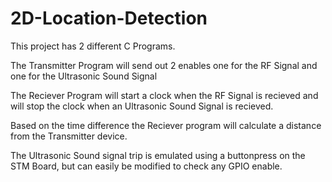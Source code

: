 # 2D-Location-Detection

This project has 2 different C Programs. 

The Transmitter Program will send out 2 enables one for the RF Signal and one for the Ultrasonic Sound Signal

The Reciever Program will start a clock when the RF Signal is recieved and will stop the clock when an Ultrasonic Sound Signal is recieved.

Based on the time difference the Reciever program will calculate a distance from the Transmitter device.

The Ultrasonic Sound signal trip is emulated using a buttonpress on the STM Board, but can easily be modified to check any GPIO enable.
